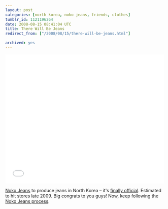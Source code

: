```yaml
---
layout: post
categories: [north korea, noko jeans, friends, clothes]
tumblr_id: 1121196264  
date: 2008-08-15 08:41:04 UTC
title: There Will Be Jeans
redirect_from: ["/2008/08/15/there-will-be-jeans.html"]

archived: yes
---
```


<object width="500" height="405"><param name="movie" value="http://www.youtube.com/v/TAqs742WyEk&hl=en&fs=1&rel=0&color1=0x3a3a3a&color2=0x999999"></param><param name="allowFullScreen" value="true"></param><embed src="//www.youtube.com/v/TAqs742WyEk&hl=en&fs=1&rel=0&color1=0x3a3a3a&color2=0x999999" type="application/x-shockwave-flash" allowfullscreen="true" width="500" height="405"></embed></object>

<a href="http://nokojeans.com/">Noko Jeans</a> to produce jeans in North Korea – it's <a href="http://nokojeans.com/process/?p=30">finally official</a>. Estimated to hit stores late 2009. Big congrats to you guys! Now, keep following the <a href="http://nokojeans.com/process/">Noko Jeans process</a>.
